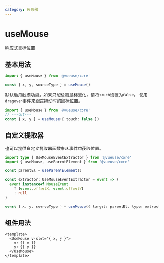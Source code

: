 ```yaml
---
category: 传感器
---
```


# useMouse

响应式鼠标位置

## 基本用法

```ts twoslash
import { useMouse } from '@vueuse/core'

const { x, y, sourceType } = useMouse()
```

默认启用触摸功能。如果只想检测鼠标变化，请将`touch`设置为`false`。
使用`dragover`事件来跟踪拖动时的鼠标位置。

```ts twoslash
import { useMouse } from '@vueuse/core'
// ---cut---
const { x, y } = useMouse({ touch: false })
```

## 自定义提取器

也可以提供自定义提取器函数来从事件中获取位置。

```ts twoslash
import type { UseMouseEventExtractor } from '@vueuse/core'
import { useMouse, useParentElement } from '@vueuse/core'

const parentEl = useParentElement()

const extractor: UseMouseEventExtractor = event => (
  event instanceof MouseEvent
    ? [event.offsetX, event.offsetY]
    : null
)

const { x, y, sourceType } = useMouse({ target: parentEl, type: extractor })
```

## 组件用法

```vue
<template>
  <UseMouse v-slot="{ x, y }">
    x: {{ x }}
    y: {{ y }}
  </UseMouse>
</template>
```